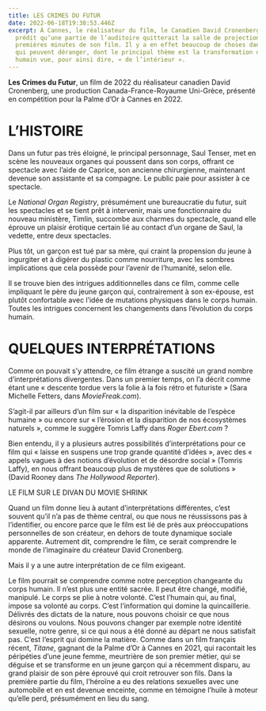 ```yaml
---
title: LES CRIMES DU FUTUR
date: 2022-06-18T19:38:53.446Z
excerpt: À Cannes, le réalisateur du film, le Canadien David Cronenberg avait
  prédit qu’une partie de l’auditoire quitterait la salle de projection dans les
  premières minutes de son film. Il y a en effet beaucoup de choses dans ce film
  qui peuvent déranger, dont le principal thème est la transformation du corps
  humain vue, pour ainsi dire, « de l’intérieur ».
---
```

**Les Crimes du Futur**, un film de 2022 du réalisateur canadien David Cronenberg, une production Canada-France-Royaume Uni-Grèce, présenté en compétition pour la Palme d’Or à Cannes en 2022. 

# L’HISTOIRE

Dans un futur pas très éloigné, le principal personnage, Saul Tenser, met en scène les nouveaux organes qui poussent dans son corps, offrant ce spectacle avec l’aide de Caprice, son ancienne chirurgienne, maintenant devenue son assistante et sa compagne. Le public paie pour assister à ce spectacle.

Le *National Organ Registry*, présumément une bureaucratie du futur, suit les spectacles et se tient prêt à intervenir, mais une fonctionnaire du nouveau ministère, Timlin, succombe aux charmes du spectacle, quand elle éprouve un plaisir érotique certain lié au contact d’un organe de Saul, la vedette, entre deux spectacles.

Plus tôt, un garçon est tué par sa mère, qui craint la propension du jeune à ingurgiter et à digérer du plastic comme nourriture, avec les sombres implications que cela possède pour l’avenir de l’humanité, selon elle.

Il se trouve bien des intrigues additionnelles dans ce film, comme celle impliquant le père du jeune garçon qui, contrairement à son ex-épouse, est plutôt confortable avec l’idée de mutations physiques dans le corps humain. Toutes les intrigues concernent les changements dans l’évolution du corps humain. 

# QUELQUES INTERPRÉTATIONS

Comme on pouvait s’y attendre, ce film étrange a suscité un grand nombre d’interprétations divergentes. Dans un premier temps, on l’a décrit comme étant une « descente tordue vers la folie à la fois rétro et futuriste » (Sara Michelle Fetters, dans *MovieFreak.com*).

S’agit-il par ailleurs d’un film sur « la disparition inévitable de l’espèce humaine » ou encore sur « l’érosion et la disparition de nos écosystèmes naturels », comme le suggère Tomris Laffy dans *Roger Ebert.com* ?

Bien entendu, il y a plusieurs autres possibilités d’interprétations pour ce film qui « laisse en suspens une trop grande quantité d’idées », avec des « appels vagues à des notions d’évolution et de désordre social » (Tomris Laffy), en nous offrant beaucoup plus de mystères que de solutions » (David Rooney dans *The Hollywood Reporter*).

LE FILM SUR LE DIVAN DU MOVIE SHRINK

Quand un film donne lieu à autant d’interprétations différentes, c’est souvent qu’il n’a pas de thème central, ou que nous ne réussissons pas à l’identifier, ou encore parce que le film est lié de près aux préoccupations personnelles de son créateur, en dehors de toute dynamique sociale apparente. Autrement dit, comprendre le film, ce serait comprendre le monde de l’imaginaire du créateur David Cronenberg.

Mais il y a une autre interprétation de ce film exigeant.

Le film pourrait se comprendre comme notre perception changeante du corps humain. Il n’est plus une entité sacrée. Il peut être changé, modifié, manipulé. Le corps se plie à notre volonté. C’est l’humain qui, au final, impose sa volonté au corps. C’est l’information qui domine la quincaillerie. Délivrés des dictats de la nature, nous pouvons choisir ce que nous désirons ou voulons. Nous pouvons changer par exemple notre identité sexuelle, notre genre, si ce qui nous a été donné au départ ne nous satisfait pas. C’est l’esprit qui domine la matière. Comme dans un film français récent, *Titane*, gagnant de la Palme d’Or à Cannes en 2021, qui racontait les péripéties d’une jeune femme, meurtrière de son premier métier, qui se déguise et se transforme  en un jeune garçon qui a récemment disparu, au grand plaisir de son père éprouvé qui croit retrouver son fils. Dans la première partie du film, l’héroïne a eu des relations sexuelles avec une automobile et en est devenue enceinte, comme en témoigne l’huile à moteur qu’elle perd, présumément en lieu du sang.

